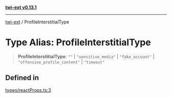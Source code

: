 [**twi-ext v0.13.1**](../README.md)

***

[twi-ext](../README.md) / ProfileInterstitialType

# Type Alias: ProfileInterstitialType

> **ProfileInterstitialType**: `""` \| `"sensitive_media"` \| `"fake_account"` \| `"offensive_profile_content"` \| `"timeout"`

## Defined in

[types/reactProps.ts:3](https://github.com/Robot-Inventor/twi-ext/blob/ed9aaed7e9dce7dc374b0f5176cd6643ec4af3bd/src/types/reactProps.ts#L3)
